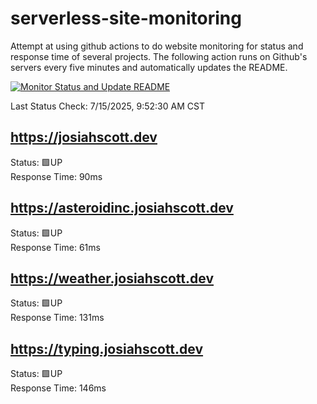 # serverless-site-monitoring
Attempt at using github actions to do website monitoring for status and response time of several projects. The following action runs on Github's servers every five minutes and automatically updates the README.  

[![Monitor Status and Update README](https://github.com/JosiahSco/serverless-site-monitoring/actions/workflows/monitor.yaml/badge.svg)](https://github.com/JosiahSco/serverless-site-monitoring/actions/workflows/monitor.yaml)

Last Status Check: 7/15/2025, 9:52:30 AM CST

## https://josiahscott.dev
Status: 🟩UP  
Response Time: 90ms

## https://asteroidinc.josiahscott.dev
Status: 🟩UP  
Response Time: 61ms

## https://weather.josiahscott.dev
Status: 🟩UP  
Response Time: 131ms

## https://typing.josiahscott.dev
Status: 🟩UP  
Response Time: 146ms

